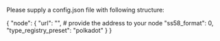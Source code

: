 Please supply a config.json file with following structure:

{
  "node": {
    "url": "",                          # provide the address to your node
    "ss58_format": 0,                   
    "type_registry_preset": "polkadot"
  }
}